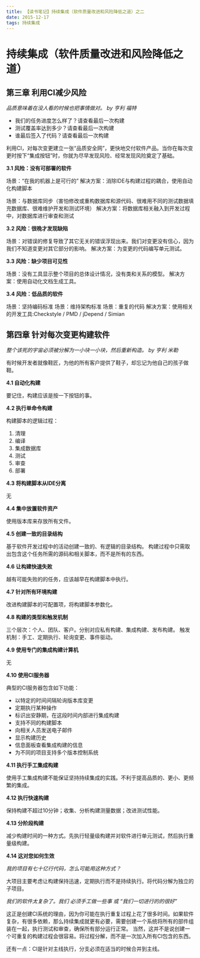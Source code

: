```yaml
---
title: 【读书笔记】持续集成（软件质量改进和风险降低之道）之二
date: 2015-12-17
tags: 持续集成
---
```


# 持续集成（软件质量改进和风险降低之道）
## 第三章 利用CI减少风险

_品质意味着在没人看的时候也把事情做对。 by 亨利 福特_
- 我们的任务进度怎么样了？请查看最后一次构建
- 测试覆盖率达到多少？请查看最后一次构建
- 谁最后签入了代码？请查看最后一次构建

利用CI，对每次变更建立一张“品质安全网”，更快地交付软件产品。当你在每次变更时按下“集成按钮”时，你就为尽早发现风险、经常发现风险奠定了基础。

**3.1 风险：没有可部署的软件**

场景：“在我的机器上是可行的”
解决方案：消除IDE与构建过程的耦合，使用自动化构建脚本

场景：与数据库同步（害怕修改或重构数据库和源代码、很难用不同的测试数据填充数据库、很难维护开发和测试环境）
解决方案：将数据库相关融入到开发过程中，对数据库进行审查和测试

**3.2 风险：很晚才发现缺陷**

场景：对错误的修复导致了其它无关的错误浮现出来。我们对变更没有信心，因为我们不知道变更对其它部分的影响。
解决方案：为变更的代码编写单元测试。

**3.3 风险：缺少项目可见性**

场景：没有工具显示整个项目的总体设计情况，没有类和关系的模型。
解决方案：使用自动化文档生成工具。

**3.4 风险：低品质的软件**

场景：坚持编码标准
场景：维持架构标准
场景：重复的代码
解决方案：使用相关的开发工具:Checkstyle / PMD / jDepend / Simian
## 第四章 针对每次变更构建软件

_整个该死的宇宙必须被分解为一小块一小块，然后重新构造。 by 亨利 米勒_

有时候开发者就像鞋匠，为他的所有客户提供了鞋子，却忘记为他自己的孩子做鞋。

**4.1 自动化构建**

 要记住，构建应该是按一下按钮的事。

**4.2 执行单命令构建**

构建脚本的逻辑过程：
1. 清理
2. 编译
3. 集成数据库
4. 测试
5. 审查
6. 部署

**4.3 将构建脚本从IDE分离**

无

**4.4 集中放置软件资产**

使用版本库来存放所有文件。

**4.5 创建一致的目录结构**

基于软件开发过程中的活动创建一致的、有逻辑的目录结构。
构建过程中只需取出包含这个任务所需的源码和相关脚本，而不是所有的东西。

**4.6 让构建快速失败**

越有可能失败的的任务，应该越早在构建脚本中执行。

**4.7 针对所有环境构建**

改进构建脚本的可配置项，将构建脚本参数化。

**4.8 构建的类型和触发机制**

三个层次：个人、团队、客户。分别对应私有构建、集成构建、发布构建。
触发机制：手工、定期执行、轮询变更、事件驱动。

**4.9 使用专门的集成构建计算机**

无

**4.10 使用CI服务器**

典型的CI服务器包含如下功能：
- 以特定的时间间隔轮询版本库变更
- 定期执行某种操作
- 标识出安静期，在这段时间内部进行集成构建
- 支持不同的构建脚本
- 向相关人员发送电子邮件
- 显示构建历史
- 信息面板查看集成构建的信息
- 为不同的项目支持多个版本控制系统

**4.11 执行手工集成构建**

使用手工集成构建不能保证坚持持续集成的实践。不利于提高品质的、更小、更频繁的集成。

**4.12 执行快速构建**

保持构建不超过10分钟；收集、分析构建测量数据；改进测试性能。

**4.13 分阶段构建**

减少构建时间的一种方式。先执行轻量级构建并对软件进行单元测试，然后执行重量级构建。

**4.14 这对您如何生效**

_我的项目有七十亿行代码，怎么可能用这种方式？_

大项目主要考虑让构建保持迅速，定期执行而不是持续执行。将代码分解为独立的子项目。

_我们的软件太复杂了。我们 必须手工做一些事 或 “我们一切进行的的很好”_

这正是创建CI系统的理由，因为你可能在执行重复过程上花了很多时间。如果软件复杂，有很多依赖，那么持续集成就更有必要，需要创建一个系统将所有的部件组装在一起，执行测试和审查，确保所有部分运行正常。
当然，这并不是说创建一个可重复的构建过程会很容易。将过程分解，而不是一次加入所有CI包含的东西。

还有一点：CI是针对主线执行，分支必须在适当的时候合并到主线。
